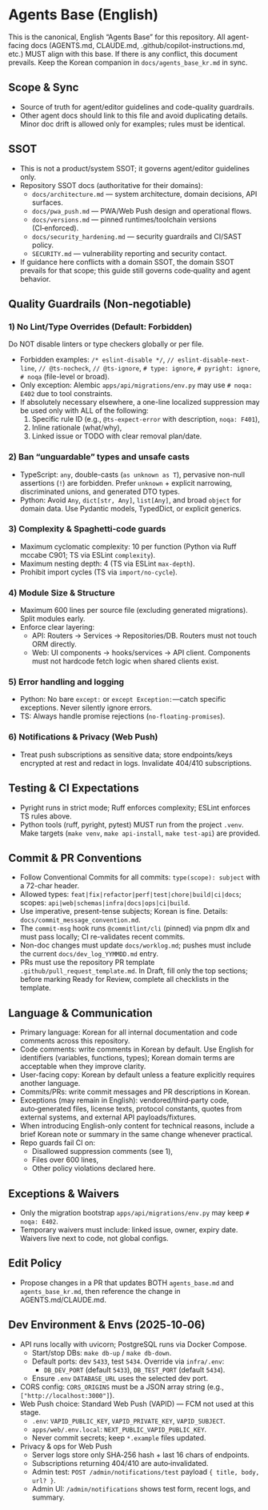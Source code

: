 # Agents Base (English)

This is the canonical, English “Agents Base” for this repository. All agent-facing docs (AGENTS.md, CLAUDE.md, .github/copilot-instructions.md, etc.) MUST align with this base. If there is any conflict, this document prevails. Keep the Korean companion in `docs/agents_base_kr.md` in sync.

## Scope & Sync
- Source of truth for agent/editor guidelines and code-quality guardrails.
- Other agent docs should link to this file and avoid duplicating details. Minor doc drift is allowed only for examples; rules must be identical.

## SSOT
- This is not a product/system SSOT; it governs agent/editor guidelines only.
- Repository SSOT docs (authoritative for their domains):
  - `docs/architecture.md` — system architecture, domain decisions, API surfaces.
  - `docs/pwa_push.md` — PWA/Web Push design and operational flows.
  - `docs/versions.md` — pinned runtimes/toolchain versions (CI‑enforced).
  - `docs/security_hardening.md` — security guardrails and CI/SAST policy.
  - `SECURITY.md` — vulnerability reporting and security contact.
- If guidance here conflicts with a domain SSOT, the domain SSOT prevails for that scope; this guide still governs code‑quality and agent behavior.

## Quality Guardrails (Non‑negotiable)

### 1) No Lint/Type Overrides (Default: Forbidden)
Do NOT disable linters or type checkers globally or per file.
- Forbidden examples: `/* eslint-disable */`, `// eslint-disable-next-line`, `// @ts-nocheck`, `// @ts-ignore`, `# type: ignore`, `# pyright: ignore`, `# noqa` (file-level or broad).
- Only exception: Alembic `apps/api/migrations/env.py` may use `# noqa: E402` due to tool constraints.
- If absolutely necessary elsewhere, a one-line localized suppression may be used only with ALL of the following:
  1) Specific rule ID (e.g., `@ts-expect-error` with description, `noqa: F401`),
  2) Inline rationale (what/why),
  3) Linked issue or TODO with clear removal plan/date.

### 2) Ban “unguardable” types and unsafe casts
- TypeScript: `any`, double-casts (`as unknown as T`), pervasive non-null assertions (`!`) are forbidden. Prefer `unknown` + explicit narrowing, discriminated unions, and generated DTO types.
- Python: Avoid `Any`, `dict[str, Any]`, `list[Any]`, and broad `object` for domain data. Use Pydantic models, TypedDict, or explicit generics.

### 3) Complexity & Spaghetti-code guards
- Maximum cyclomatic complexity: 10 per function (Python via Ruff mccabe C901; TS via ESLint `complexity`).
- Maximum nesting depth: 4 (TS via ESLint `max-depth`).
- Prohibit import cycles (TS via `import/no-cycle`).

### 4) Module Size & Structure
- Maximum 600 lines per source file (excluding generated migrations). Split modules early.
- Enforce clear layering:
  - API: Routers → Services → Repositories/DB. Routers must not touch ORM directly.
  - Web: UI components → hooks/services → API client. Components must not hardcode fetch logic when shared clients exist.

### 5) Error handling and logging
- Python: No bare `except:` or `except Exception:`—catch specific exceptions. Never silently ignore errors.
- TS: Always handle promise rejections (`no-floating-promises`).

### 6) Notifications & Privacy (Web Push)
- Treat push subscriptions as sensitive data; store endpoints/keys encrypted at rest and redact in logs. Invalidate 404/410 subscriptions.

## Testing & CI Expectations
- Pyright runs in strict mode; Ruff enforces complexity; ESLint enforces TS rules above.
- Python tools (ruff, pyright, pytest) MUST run from the project `.venv`. Make targets (`make venv`, `make api-install`, `make test-api`) are provided.

## Commit & PR Conventions
- Follow Conventional Commits for all commits: `type(scope): subject` with a 72-char header.
- Allowed types: `feat|fix|refactor|perf|test|chore|build|ci|docs`; scopes: `api|web|schemas|infra|docs|ops|ci|build`.
- Use imperative, present-tense subjects; Korean is fine. Details: `docs/commit_message_convention.md`.
- The `commit-msg` hook runs `@commitlint/cli` (pinned) via pnpm dlx and must pass locally; CI re-validates recent commits.
- Non-doc changes must update `docs/worklog.md`; pushes must include the current `docs/dev_log_YYMMDD.md` entry.
 - PRs must use the repository PR template `.github/pull_request_template.md`. In Draft, fill only the top sections; before marking Ready for Review, complete all checklists in the template.

## Language & Communication
- Primary language: Korean for all internal documentation and code comments across this repository.
- Code comments: write comments in Korean by default. Use English for identifiers (variables, functions, types); Korean domain terms are acceptable when they improve clarity.
- User-facing copy: Korean by default unless a feature explicitly requires another language.
- Commits/PRs: write commit messages and PR descriptions in Korean.
- Exceptions (may remain in English): vendored/third‑party code, auto‑generated files, license texts, protocol constants, quotes from external systems, and external API payloads/fixtures.
- When introducing English-only content for technical reasons, include a brief Korean note or summary in the same change whenever practical.
- Repo guards fail CI on:
  - Disallowed suppression comments (see 1),
  - Files over 600 lines,
  - Other policy violations declared here.

## Exceptions & Waivers
- Only the migration bootstrap `apps/api/migrations/env.py` may keep `# noqa: E402`.
- Temporary waivers must include: linked issue, owner, expiry date. Waivers live next to code, not global configs.

## Edit Policy
- Propose changes in a PR that updates BOTH `agents_base.md` and `agents_base_kr.md`, then reference the change in AGENTS.md/CLAUDE.md.

## Dev Environment & Envs (2025‑10‑06)
- API runs locally with uvicorn; PostgreSQL runs via Docker Compose.
  - Start/stop DBs: `make db-up` / `make db-down`.
  - Default ports: dev `5433`, test `5434`. Override via `infra/.env`:
    - `DB_DEV_PORT` (default `5433`), `DB_TEST_PORT` (default `5434`).
  - Ensure `.env` `DATABASE_URL` uses the selected dev port.
- CORS config: `CORS_ORIGINS` must be a JSON array string (e.g., `["http://localhost:3000"]`).
- Web Push choice: Standard Web Push (VAPID) — FCM not used at this stage.
  - `.env`: `VAPID_PUBLIC_KEY`, `VAPID_PRIVATE_KEY`, `VAPID_SUBJECT`.
  - `apps/web/.env.local`: `NEXT_PUBLIC_VAPID_PUBLIC_KEY`.
  - Never commit secrets; keep `*.example` files updated.
- Privacy & ops for Web Push
  - Server logs store only SHA‑256 hash + last 16 chars of endpoints.
  - Subscriptions returning 404/410 are auto‑invalidated.
  - Admin test: `POST /admin/notifications/test` payload `{ title, body, url? }`.
  - Admin UI: `/admin/notifications` shows test form, recent logs, and summary.

